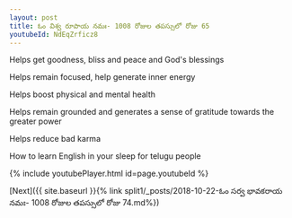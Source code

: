 ```yaml
---
layout: post
title: ఓం విశ్వ రూపాయ నమః- 1008 రోజుల తపస్సులో రోజు 65
youtubeId: NdEqZrficz8
---
```

 
 
Helps get goodness, bliss and peace and God's blessings
 
Helps remain focused, help generate inner energy 
 
Helps boost physical and mental health 
 
Helps remain grounded and generates a sense of gratitude towards the greater power 
 
Helps reduce bad karma
 
How to learn English in your sleep for telugu people
 
 
 
 


{% include youtubePlayer.html id=page.youtubeId %}
 
[Next]({{ site.baseurl }}{% link split1/_posts/2018-10-22-ఓం సర్వ భావకరాయ నమః- 1008 రోజుల తపస్సులో రోజు 74.md%})
 
